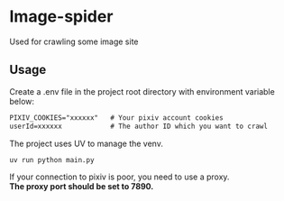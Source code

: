 # Image-spider
Used for crawling some image site

## Usage
Create a .env file in the project root directory with environment variable below:
```markdown 
PIXIV_COOKIES="xxxxxx"   # Your pixiv account cookies
userId=xxxxxx            # The author ID which you want to crawl
```

The project uses UV to manage the venv.
```shell
uv run python main.py
```

If your connection to pixiv is poor, you need to use a proxy. <br>
**The proxy port should be set to 7890.**
